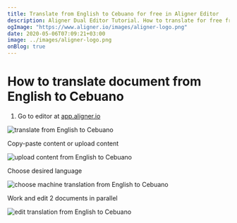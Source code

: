 ```yaml
---
title: Translate from English to Cebuano for free in Aligner Editor
description: Aligner Dual Editor Tutorial. How to translate for free from English to Cebuano. Aligner is multilingual document management platform. 
ogImage: "https://www.aligner.io/images/aligner-logo.png"
date: 2020-05-06T07:09:21+03:00
image: ../images/aligner-logo.png
onBlog: true
---
```


# How to translate document from English to Cebuano

1. Go to editor at [app.aligner.io](https://app.aligner.io "Aligner App web page")

![translate from English to Cebuano](../aligner-blank-editor.png "translate from English to Cebuano")

Copy-paste content or upload content

![upload content from English to Cebuano](../aligner-uploaded-document.png "upload content from English to Cebuano")

Choose desired language

![choose machine translation from English to Cebuano](../aligner-language-dropdown.png "choose machine translation from English to Cebuano")

Work and edit 2 documents in parallel

![edit translation from English to Cebuano](../aligner-double-sitded-editor.png "edit translation from English to Cebuano")

